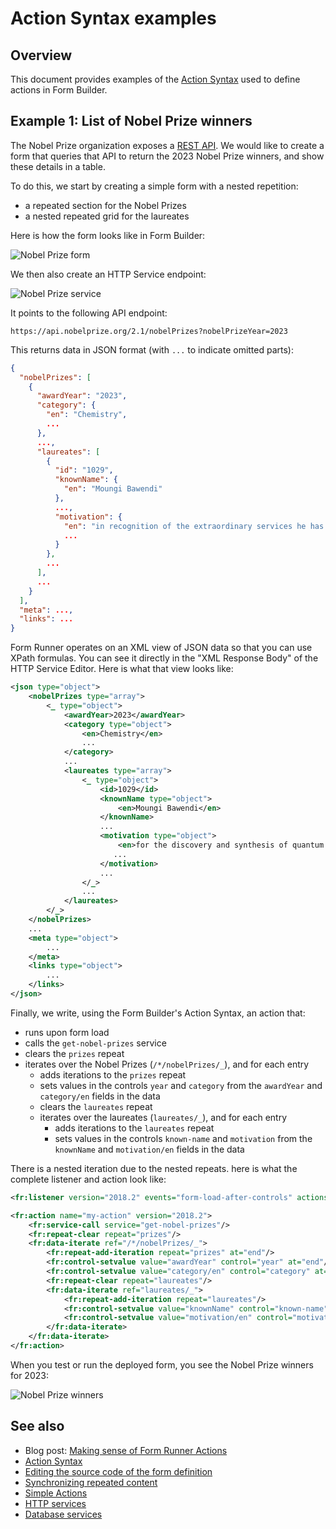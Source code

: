 # Action Syntax examples
  
## Overview

This document provides examples of the [Action Syntax](actions-syntax.md) used to define actions in Form Builder.

## Example 1: List of Nobel Prize winners

The Nobel Prize organization exposes a [REST API](https://www.nobelprize.org/about/developer-zone-2/). We would like to create a form that queries that API to return the 2023 Nobel Prize winners, and show these details in a table.

To do this, we start by creating a simple form with a nested repetition:

- a repeated section for the Nobel Prizes
- a nested repeated grid for the laureates

Here is how the form looks like in Form Builder:

![Nobel Prize form](images/action-syntax-nobel-form.png)

We then also create an HTTP Service endpoint:

![Nobel Prize service](images/action-syntax-nobel-service.png)

It points to the following API endpoint:

```
https://api.nobelprize.org/2.1/nobelPrizes?nobelPrizeYear=2023
```

This returns data in JSON format (with `...` to indicate omitted parts):

```json
{
  "nobelPrizes": [
    {
      "awardYear": "2023",
      "category": {
        "en": "Chemistry",
        ...
      },
      ...,
      "laureates": [
        {
          "id": "1029",
          "knownName": {
            "en": "Moungi Bawendi"
          },
          ...,
          "motivation": {
            "en": "in recognition of the extraordinary services he has rendered by the discovery of the laws of chemical dynamics and osmotic pressure in solutions",
            ...
          }
        },
        ...
      ],
      ...
    }
  ],
  "meta": ...,
  "links": ...
}
```

Form Runner operates on an XML view of JSON data so that you can use XPath formulas. You can see it directly in the "XML Response Body" of the HTTP Service Editor. Here is what that view looks like:

```xml
<json type="object">
    <nobelPrizes type="array">
        <_ type="object">
            <awardYear>2023</awardYear>
            <category type="object">
                <en>Chemistry</en>
                ...
            </category>
            ...
            <laureates type="array">
                <_ type="object">
                    <id>1029</id>
                    <knownName type="object">
                        <en>Moungi Bawendi</en>
                    </knownName>
                    ...
                    <motivation type="object">
                        <en>for the discovery and synthesis of quantum dots</en>
                       ...
                    </motivation>
                    ...
                </_>
                ...
            </laureates>
        </_>
    </nobelPrizes>
    ...
    <meta type="object">
        ...
    </meta>
    <links type="object">
        ...
    </links>
</json>
```

Finally, we write, using the Form Builder's Action Syntax, an action that:

- runs upon form load
- calls the `get-nobel-prizes` service
- clears the `prizes` repeat
- iterates over the Nobel Prizes (`/*/nobelPrizes/_`), and for each entry
    - adds iterations to the `prizes` repeat
    - sets values in the controls `year` and `category` from the `awardYear` and `category/en` fields in the data
    - clears the `laureates` repeat
    - iterates over the laureates (`laureates/_`), and for each entry
        - adds iterations to the `laureates` repeat
        - sets values in the controls `known-name` and `motivation` from the `knownName` and `motivation/en` fields in the data

There is a nested iteration due to the nested repeats. here is what the complete listener and action look like:

```xml
<fr:listener version="2018.2" events="form-load-after-controls" actions="my-action"/>

<fr:action name="my-action" version="2018.2">
    <fr:service-call service="get-nobel-prizes"/>
    <fr:repeat-clear repeat="prizes"/>
    <fr:data-iterate ref="/*/nobelPrizes/_">
        <fr:repeat-add-iteration repeat="prizes" at="end"/>
        <fr:control-setvalue value="awardYear" control="year" at="end"/>
        <fr:control-setvalue value="category/en" control="category" at="end"/>
        <fr:repeat-clear repeat="laureates"/>
        <fr:data-iterate ref="laureates/_">
            <fr:repeat-add-iteration repeat="laureates"/>
            <fr:control-setvalue value="knownName" control="known-name" at="end"/>
            <fr:control-setvalue value="motivation/en" control="motivation" at="end"/>
        </fr:data-iterate>
    </fr:data-iterate>
</fr:action>
```

When you test or run the deployed form, you see the Nobel Prize winners for 2023:

![Nobel Prize winners](images/action-syntax-nobel-result.png)

## See also

- Blog post: [Making sense of Form Runner Actions](https://www.orbeon.com/2024/09/making-sense-form-runner-actions)
- [Action Syntax](actions-syntax.md)
- [Editing the source code of the form definition](edit-source.md)
- [Synchronizing repeated content](synchronize-repeated-content.md)
- [Simple Actions](actions.md)
- [HTTP services](http-services.md)
- [Database services](database-services.md)
